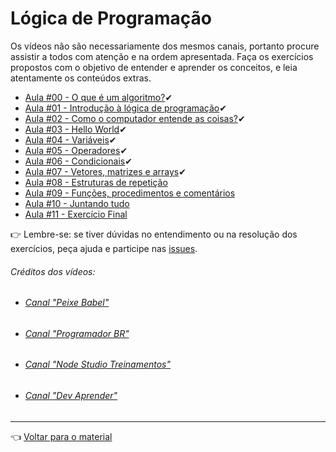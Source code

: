# Lógica de Programação

Os vídeos não são necessariamente dos mesmos canais, portanto procure assistir a todos com atenção e na ordem apresentada. Faça os exercícios propostos com o objetivo de entender e aprender os conceitos, e leia atentamente os conteúdos extras.

- [Aula #00 - O que é um algoritmo?](aula00/aula.md)✔
- [Aula #01 - Introdução à lógica de programação](aula01/aula.md)✔
- [Aula #02 - Como o computador entende as coisas?](aula02/aula.md)✔
- [Aula #03 - Hello World](aula03/aula.md)✔
- [Aula #04 - Variáveis](aula04/aula.md)✔
- [Aula #05 - Operadores](aula05/aula.md)✔
- [Aula #06 - Condicionais](aula06/aula.md)✔
- [Aula #07 - Vetores, matrizes e arrays](aula07/aula.md)✔
- [Aula #08 - Estruturas de repetição](aula08/aula.md)
- [Aula #09 - Funções, procedimentos e comentários](aula09/aula.md)
- [Aula #10 - Juntando tudo](aula10/aula.md)
- [Aula #11 - Exercício Final](aula11/aula.md)

👉 Lembre-se: se tiver dúvidas no entendimento ou na resolução dos exercícios, peça ajuda e participe nas [issues](https://github.com/cwi-reset/edicao-04-level-1/issues/1).

###### _Créditos dos vídeos:_
 - ###### [Canal "Peixe Babel"](https://www.youtube.com/channel/UCqB90BBr6eNRaJl-kl30Xxw)
 - ###### [Canal "Programador BR"](https://www.youtube.com/channel/UCrdgeUeCll2QKmqmihIgKBQ) 
 - ###### [Canal "Node Studio Treinamentos"](https://www.youtube.com/channel/UCZZ0NTtOgsLIT4Skr6GUpAw)
 - ###### [Canal "Dev Aprender"](https://www.youtube.com/channel/UCm63tB8wsKOVvxoU4iMpS2A)
  
---

👈 [Voltar para o material](../material.md)
